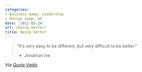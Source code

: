 ```yaml
---
categories:
- Business &amp; Leadership
- Design &amp; UX
date: '2011-03-24'
url: /being-better/
title: Being better
---
```


<blockquote>“It’s very easy to be different, but very difficult to be better.”

- Jonathan Ive</blockquote>

<em>Via <a href="http://quotevadis.com/post/3326951388/it-is-easy-to-be-different-but-very-difficult-to-be-bett">Quote Vadis</a></em>